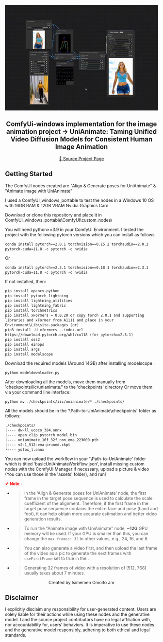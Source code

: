 <!-- main documents -->


<div align="center">

<img src="gif.gif" />

## ComfyUi-windows implementation for the image animation project -> UniAnimate: Taming Unified Video Diffusion Models for Consistent Human Image Animation

[🎨 Source Project Page](https://unianimate.github.io/)

</div>


## Getting Started

The ComfyUI nodes created are "Align & Generate poses for UniAnimate" & "Animate image with UniAnimate"

I used a ComfyUI_windows_portable to test the nodes in a Windows 10 OS with 16GB RAM & 12GB VRAM Nvidia Graphics Card

Download or clone this repository and place it in ComfyUI_windows_portable\ComfyUI\custom_nodes\

You will need python>=3.9 in your ComfyUI Environment.
I tested the project with the following pytorch versions which you can install as follows

```
conda install pytorch==2.0.1 torchvision==0.15.2 torchaudio==2.0.2 pytorch-cuda=11.8 -c pytorch -c nvidia

``` 

Or

```
conda install pytorch==2.3.1 torchvision==0.18.1 torchaudio==2.3.1 pytorch-cuda=11.8 -c pytorch -c nvidia

```

If not installed, then:


```
pip install opencv-python
pip install pytorch_lightning
pip install lightning_utilities 
pip install lightning_fabric
pip install torchmetrics
pip install xFormers = 0.0.20 or copy torch 2.0.1 and supporting libraries and xFormer from A1111 and place in your Environment\Lib\site-packages (or)
pip3 install -U xformers --index-url https://download.pytorch.org/whl/cu118 (for pytorch==2.3.1)
pip install oss2
pip install einops
pip install args
pip install modelscope

```


Download the required models (Around 14GB) after installing modelscope :

```
python modeldownloader.py

```

After downloading all the models, move them manually from 'checkpoints/iic/unianimate/' to the 'checkpoints' directory
Or move them via your command line interface:

```
python mv ./checkpoints/iic/unianimate/* ./checkpoints/

```

All the models should be in the  '\Path-to-UniAnimate\checkpoints' folder as follows:


```
./checkpoints/
|---- dw-ll_ucoco_384.onnx
|---- open_clip_pytorch_model.bin
|---- unianimate_16f_32f_non_ema_223000.pth 
|---- v2-1_512-ema-pruned.ckpt
└---- yolox_l.onnx

```

You can now upload the workflow in your '\Path-to-UniAnimate\' folder which is titled 'basicUniAnimateWorkflow.json', install missing custom nodes with the ComfyUI Manager if necessary, upload a picture & video (You can use those in the 'assets' folder), and run!


**<font color=red>&#10004; Note </font>**:

- > In the 'Align & Generate poses for UniAnimate' node, the first frame in the target pose sequence is used to calculate the scale coefficient of the alignment. Therefore, if the first frame in the target pose sequence contains the entire face and pose (hand and foot), it can help obtain more accurate estimation and better video generation results.

- > To run the "Animate image with UniAnimate" node, **~12G** GPU memory will be used. If your GPU is smaller than this, you can change the  `max_frames: 32` to other values, e.g., 24, 16, and 8.

- > You can also generate a video first, and then upload the last frame of the video as a pic to generate the next frames with `useFirstFrame` set to true in the .

- > Generating 32 frames of video with a resolution of [512, 768] usually takes about 7 minutes.


<div align="center"> Created by Isimemen Omoifo Jnr </div>


## Disclaimer
 
I explicitly disclaim any responsibility for user-generated content. Users are solely liable for their actions while using these nodes and the generative model. I and the source project contributors have no legal affiliation with, nor accountability for, users' behaviors. It is imperative to use these nodes and the generative model responsibly, adhering to both ethical and legal standards.
